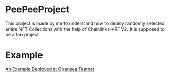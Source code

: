 # PeePeeProject

This project is made by me to understand how to deploy randomly selected entire NFT Collections with the help of Chainlinks-VRF V2.
It is supposed to be a fun project.


# Example
[An Example Deployed at Opensea Testnet](https://testnets.opensea.io/collection/peepeeproject-n5qrnn3vaq)